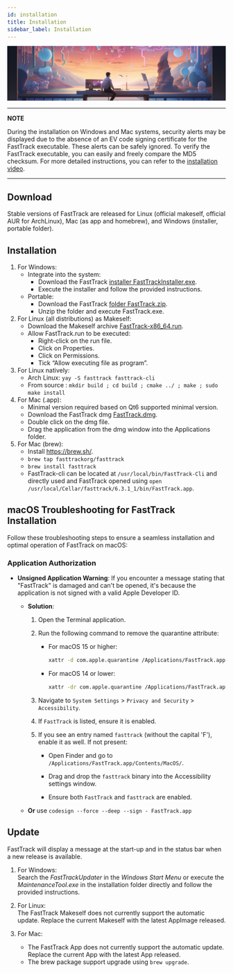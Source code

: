 ```yaml
---
id: installation
title: Installation
sidebar_label: Installation
---
```


![installation](assets/installing.png)

---
**NOTE**

During the installation on Windows and Mac systems, security alerts may be displayed due to the absence of an EV code signing certificate for the FastTrack executable. These alerts can be safely ignored. To verify the FastTrack executable, you can easily and freely compare the MD5 checksum. For more detailed instructions, you can refer to the [installation video](https://www.youtube.com/watch?v=EvfCIS7BmSM).

---

## Download

Stable versions of FastTrack are released for Linux (official makeself, official AUR for ArchLinux), Mac (as app and homebrew), and Windows (installer, portable folder).

## Installation

1.  For Windows:
    * Integrate into the system:
        -   Download the FastTrack [installer FastTrackInstaller.exe](https://github.com/FastTrackOrg/FastTrack/releases/latest).
        -   Execute the installer and follow the provided instructions.
    * Portable:
        - Download the FastTrack [folder FastTrack.zip](https://github.com/FastTrackOrg/FastTrack/releases/latest).
        - Unzip the folder and execute FastTrack.exe.
2. For Linux (all distributions) as Makeself:
    * Download the Makeself archive [FastTrack-x86_64.run](https://github.com/FastTrackOrg/FastTrack/releases/latest).
    * Allow FastTrack.run to be executed:
        - Right-click on the run file.
        - Click on Properties.
        - Click on Permissions.
        - Tick “Allow executing file as program”.
3. For Linux natively:
    * Arch Linux: `yay -S fasttrack fasttrack-cli`
    * From source : `mkdir build ; cd build ; cmake ../ ; make ; sudo make install`
4.  For Mac (.app):
    - Minimal version required based on Qt6 supported minimal version.
    - Download the FastTrack dmg [FastTrack.dmg](https://github.com/FastTrackOrg/FastTrack/releases/latest).
    - Double click on the dmg file.
    - Drag the application from the dmg window into the Applications folder.
5.  For Mac (brew):
    - Install https://brew.sh/.
    - `brew tap fasttrackorg/fasttrack`
    - `brew install fasttrack`
    - FastTrack-cli can be located at `/usr/local/bin/FastTrack-Cli` and directly used and FastTrack opened using `open /usr/local/Cellar/fasttrack/6.3.1_1/bin/FastTrack.app`.

## macOS Troubleshooting for FastTrack Installation

Follow these troubleshooting steps to ensure a seamless installation and optimal operation of FastTrack on macOS:

### Application Authorization

- **Unsigned Application Warning**: If you encounter a message stating that "FastTrack" is damaged and can't be opened, it's because the application is not signed with a valid Apple Developer ID.
  - **Solution**:
    1. Open the Terminal application.

    2. Run the following command to remove the quarantine attribute:

       - For macOS 15 or higher:

         ```bash
         xattr -d com.apple.quarantine /Applications/FastTrack.app
         ```

       - For macOS 14 or lower:

         ```bash
         xattr -dr com.apple.quarantine /Applications/FastTrack.app
         ```

    3. Navigate to `System Settings` > `Privacy and Security` > `Accessibility`.

    4. If `FastTrack` is listed, ensure it is enabled.

    5. If you see an entry named `fasttrack` (without the capital 'F'), enable it as well. If not present:

       - Open Finder and go to `/Applications/FastTrack.app/Contents/MacOS/`.

       - Drag and drop the `fasttrack` binary into the Accessibility settings window.

       - Ensure both `FastTrack` and `fasttrack` are enabled.

  - **Or** use `codesign --force --deep --sign - FastTrack.app`

## Update

FastTrack will display a message at the start-up and in the status bar when a new release is available.

1. For Windows:  
  Search the *FastTrackUpdater* in the *Windows Start Menu* or execute the *MaintenanceTool.exe* in the installation folder directly and follow the provided instructions.

2. For Linux:  
  The FastTrack Makeself does not currently support the automatic update. Replace the current Makeself with the latest AppImage released.

3. For Mac:  
    * The FastTrack App does not currently support the automatic update. Replace the current App with the latest App released.
    * The brew package support upgrade using `brew upgrade`.
